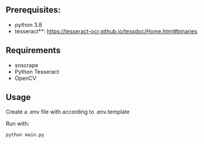 ## Prerequisites:
* python 3.8
* tesseract**: https://tesseract-ocr.github.io/tessdoc/Home.html#binaries

## Requirements
* snscrape
* Python Tesseract
* OpenCV

## Usage

Create a .env file with according to .env.template

Run with:
```bash
python main.py
```
